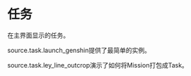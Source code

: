 # 任务

在主界面显示的任务。

source.task.launch_genshin提供了最简单的实例。

source.task.ley_line_outcrop演示了如何将Mission打包成Task。